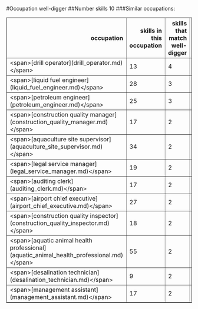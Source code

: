 #Occupation well-digger
##Number skills 10
###Similar occupations:
<table border="1" class="dataframe">
  <thead>
    <tr style="text-align: right;">
      <th>occupation</th>
      <th>skills in this occupation</th>
      <th>skills that match well-digger</th>
      <th>percentage match with well-digger</th>
      <th>skills not in well-digger</th>
    </tr>
  </thead>
  <tbody>
    <tr>
      <td>&lt;span&gt;[drill operator](drill_operator.md)&lt;/span&gt;</td>
      <td>13</td>
      <td>4</td>
      <td>0.4</td>
      <td>9</td>
    </tr>
    <tr>
      <td>&lt;span&gt;[liquid fuel engineer](liquid_fuel_engineer.md)&lt;/span&gt;</td>
      <td>28</td>
      <td>3</td>
      <td>0.3</td>
      <td>25</td>
    </tr>
    <tr>
      <td>&lt;span&gt;[petroleum engineer](petroleum_engineer.md)&lt;/span&gt;</td>
      <td>25</td>
      <td>3</td>
      <td>0.3</td>
      <td>22</td>
    </tr>
    <tr>
      <td>&lt;span&gt;[construction quality manager](construction_quality_manager.md)&lt;/span&gt;</td>
      <td>17</td>
      <td>2</td>
      <td>0.2</td>
      <td>15</td>
    </tr>
    <tr>
      <td>&lt;span&gt;[aquaculture site supervisor](aquaculture_site_supervisor.md)&lt;/span&gt;</td>
      <td>34</td>
      <td>2</td>
      <td>0.2</td>
      <td>32</td>
    </tr>
    <tr>
      <td>&lt;span&gt;[legal service manager](legal_service_manager.md)&lt;/span&gt;</td>
      <td>19</td>
      <td>2</td>
      <td>0.2</td>
      <td>17</td>
    </tr>
    <tr>
      <td>&lt;span&gt;[auditing clerk](auditing_clerk.md)&lt;/span&gt;</td>
      <td>17</td>
      <td>2</td>
      <td>0.2</td>
      <td>15</td>
    </tr>
    <tr>
      <td>&lt;span&gt;[airport chief executive](airport_chief_executive.md)&lt;/span&gt;</td>
      <td>27</td>
      <td>2</td>
      <td>0.2</td>
      <td>25</td>
    </tr>
    <tr>
      <td>&lt;span&gt;[construction quality inspector](construction_quality_inspector.md)&lt;/span&gt;</td>
      <td>18</td>
      <td>2</td>
      <td>0.2</td>
      <td>16</td>
    </tr>
    <tr>
      <td>&lt;span&gt;[aquatic animal health professional](aquatic_animal_health_professional.md)&lt;/span&gt;</td>
      <td>55</td>
      <td>2</td>
      <td>0.2</td>
      <td>53</td>
    </tr>
    <tr>
      <td>&lt;span&gt;[desalination technician](desalination_technician.md)&lt;/span&gt;</td>
      <td>9</td>
      <td>2</td>
      <td>0.2</td>
      <td>7</td>
    </tr>
    <tr>
      <td>&lt;span&gt;[management assistant](management_assistant.md)&lt;/span&gt;</td>
      <td>17</td>
      <td>2</td>
      <td>0.2</td>
      <td>15</td>
    </tr>
  </tbody>
</table>

